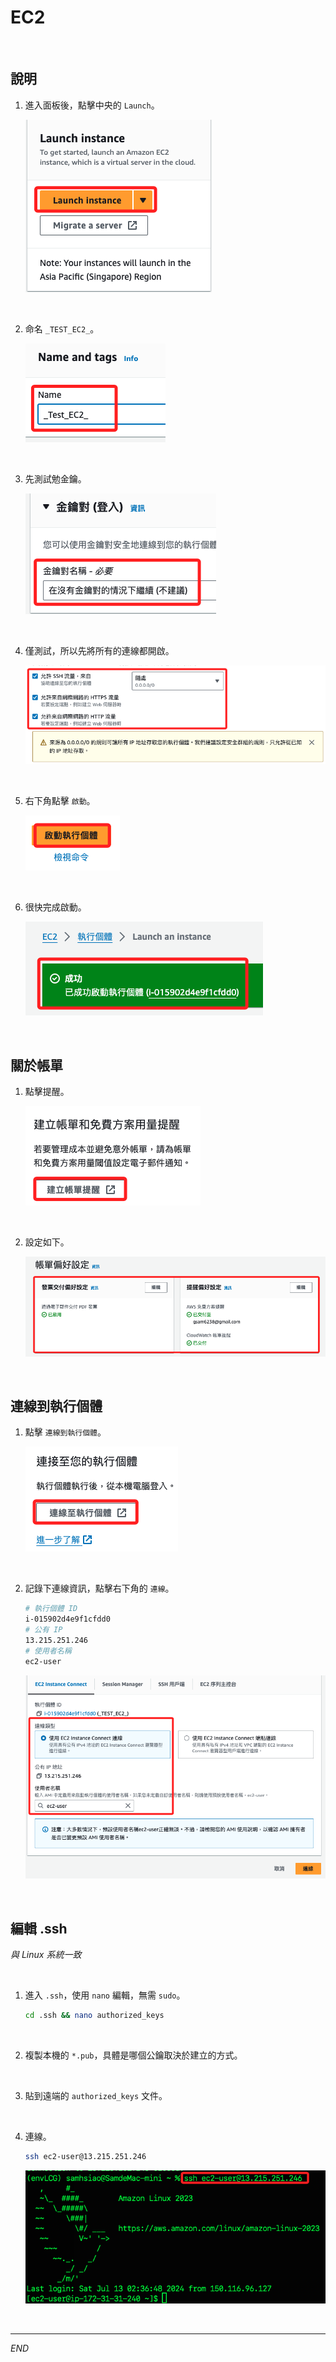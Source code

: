 # EC2

<br>

## 說明

1. 進入面板後，點擊中央的 `Launch`。

    ![](images/img_01.png)

<br>

2. 命名 `_TEST_EC2_`。

    ![](images/img_02.png)

<br>

3. 先測試勉金鑰。

    ![](images/img_03.png)

<br>

4. 僅測試，所以先將所有的連線都開啟。

    ![](images/img_04.png)

<br>

5. 右下角點擊 `啟動`。

    ![](images/img_05.png)

<br>

6. 很快完成啟動。

    ![](images/img_06.png)

<br>

## 關於帳單

1. 點擊提醒。

    ![](images/img_07.png)

<br>

2. 設定如下。

    ![](images/img_08.png)

<br>

## 連線到執行個體

1. 點擊 `連線到執行個體`。

    ![](images/img_09.png)

<br>

2. 記錄下連線資訊，點擊右下角的 `連線`。

    ```bash
    # 執行個體 ID
    i-015902d4e9f1cfdd0
    # 公有 IP
    13.215.251.246
    # 使用者名稱
    ec2-user
    ```

    ![](images/img_10.png)

<br>

## 編輯 .ssh

_與 Linux 系統一致_

<br>

1. 進入 `.ssh`，使用 `nano` 編輯，無需 `sudo`。

    ```bash
    cd .ssh && nano authorized_keys
    ```

<br>

2. 複製本機的 `*.pub`，具體是哪個公鑰取決於建立的方式。

<br>

3. 貼到遠端的 `authorized_keys` 文件。

<br>

4. 連線。

    ```bash
    ssh ec2-user@13.215.251.246
    ```

    ![](images/img_11.png)

<br>

___

_END_